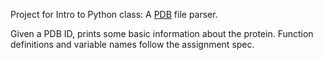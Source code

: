 Project for Intro to Python class: A [PDB](http://www.rcsb.org) file parser.

Given a PDB ID, prints some basic information about the protein. Function definitions and variable names follow the assignment spec.
